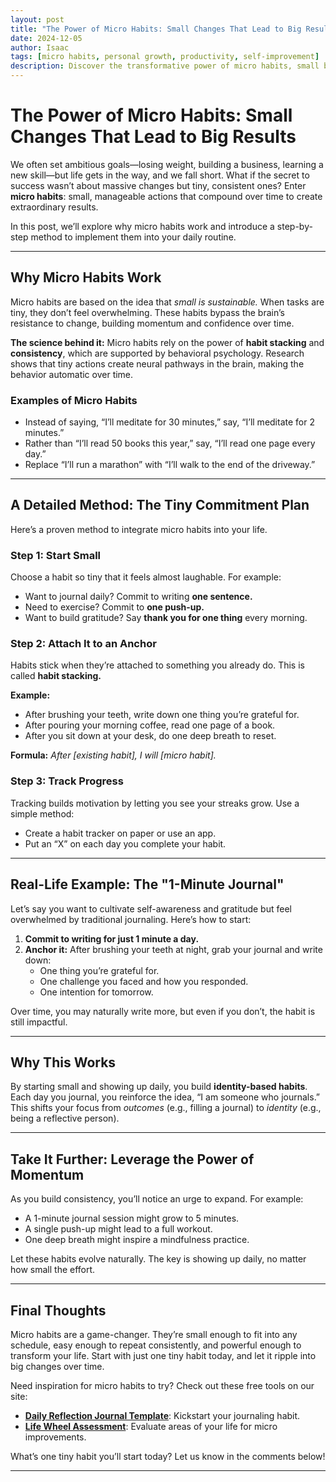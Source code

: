 ```yaml
---
layout: post
title: "The Power of Micro Habits: Small Changes That Lead to Big Results"
date: 2024-12-05
author: Isaac
tags: [micro habits, personal growth, productivity, self-improvement]
description: Discover the transformative power of micro habits, small but consistent changes you can make today that will lead to massive personal and professional growth.
---
```


# The Power of Micro Habits: Small Changes That Lead to Big Results

We often set ambitious goals—losing weight, building a business, learning a new skill—but life gets in the way, and we fall short. What if the secret to success wasn’t about massive changes but tiny, consistent ones? Enter **micro habits**: small, manageable actions that compound over time to create extraordinary results.

In this post, we’ll explore why micro habits work and introduce a step-by-step method to implement them into your daily routine.

---

## Why Micro Habits Work

Micro habits are based on the idea that *small is sustainable.* When tasks are tiny, they don’t feel overwhelming. These habits bypass the brain’s resistance to change, building momentum and confidence over time.

**The science behind it:** Micro habits rely on the power of **habit stacking** and **consistency**, which are supported by behavioral psychology. Research shows that tiny actions create neural pathways in the brain, making the behavior automatic over time.

### Examples of Micro Habits
- Instead of saying, “I’ll meditate for 30 minutes,” say, “I’ll meditate for 2 minutes.”
- Rather than “I’ll read 50 books this year,” say, “I’ll read one page every day.”
- Replace “I’ll run a marathon” with “I’ll walk to the end of the driveway.”

---

## A Detailed Method: The Tiny Commitment Plan

Here’s a proven method to integrate micro habits into your life.

### Step 1: Start Small
Choose a habit so tiny that it feels almost laughable. For example:
- Want to journal daily? Commit to writing **one sentence.**
- Need to exercise? Commit to **one push-up.**
- Want to build gratitude? Say **thank you for one thing** every morning.

### Step 2: Attach It to an Anchor
Habits stick when they’re attached to something you already do. This is called **habit stacking.** 

**Example:**
- After brushing your teeth, write down one thing you’re grateful for.
- After pouring your morning coffee, read one page of a book.
- After you sit down at your desk, do one deep breath to reset.

**Formula:** *After [existing habit], I will [micro habit].*

### Step 3: Track Progress
Tracking builds motivation by letting you see your streaks grow. Use a simple method:
- Create a habit tracker on paper or use an app.
- Put an “X” on each day you complete your habit.

---

## Real-Life Example: The "1-Minute Journal"
Let’s say you want to cultivate self-awareness and gratitude but feel overwhelmed by traditional journaling. Here’s how to start:

1. **Commit to writing for just 1 minute a day.**
2. **Anchor it:** After brushing your teeth at night, grab your journal and write down:
   - One thing you’re grateful for.
   - One challenge you faced and how you responded.
   - One intention for tomorrow.

Over time, you may naturally write more, but even if you don’t, the habit is still impactful.

---

## Why This Works
By starting small and showing up daily, you build **identity-based habits**. Each day you journal, you reinforce the idea, “I am someone who journals.” This shifts your focus from *outcomes* (e.g., filling a journal) to *identity* (e.g., being a reflective person).

---

## Take It Further: Leverage the Power of Momentum

As you build consistency, you’ll notice an urge to expand. For example:
- A 1-minute journal session might grow to 5 minutes.
- A single push-up might lead to a full workout.
- One deep breath might inspire a mindfulness practice.

Let these habits evolve naturally. The key is showing up daily, no matter how small the effort.

---

## Final Thoughts

Micro habits are a game-changer. They’re small enough to fit into any schedule, easy enough to repeat consistently, and powerful enough to transform your life. Start with just one tiny habit today, and let it ripple into big changes over time.

Need inspiration for micro habits to try? Check out these free tools on our site:
- **[Daily Reflection Journal Template](downloads/Daily-Reflection-Journal.pdf)**: Kickstart your journaling habit.
- **[Life Wheel Assessment](life-wheel-assessment.html)**: Evaluate areas of your life for micro improvements.

What’s one tiny habit you’ll start today? Let us know in the comments below!

---
